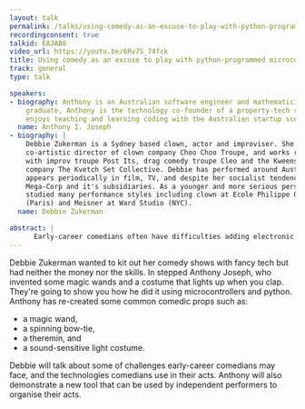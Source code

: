 ```yaml
---
layout: talk
permalink: /talks/using-comedy-as-an-excuse-to-play-with-python-programmed-microcontrollers
recordingconsent: true
talkid: EAJAB8
video_url: https://youtu.be/6Rv7S_74fck
title: Using comedy as an excuse to play with python-programmed microcontrollers
track: general
type: talk

speakers:
- biography: Anthony is an Australian software engineer and mathematician. As an MBT
    graduate, Anthony is the technology co-founder of a property-tech startup and
    enjoys teaching and learning coding with the Australian startup scene.
  name: Anthony I. Joseph
- biography: | 
    Debbie Zukerman is a Sydney based clown, actor and improviser. She is
    co-artistic director of clown company Choo Choo Troupe, and works regularly
    with improv troupe Post Its, drag comedy troupe Cleo and the Kweens and sketch
    company The Kvetch Set Collective. Debbie has performed around Australia and
    appears periodically in film, TV, and despite her socialist tendencies, ads for
    Mega-Corp and it's subsidiaries. As a younger and more serious person, Debbie
    studied many performance styles including clown at Ecole Philippe Gaulier
    (Paris) and Meisner at Ward Studio (NYC).
  name: Debbie Zukerman

abstract: | 
      Early-career comedians often have difficulties adding electronic props to their acts, due to the high cost of materials and fabrication skills required. This talk will recreate several props used in comedic performances, showing the code and components used.
---
```


Debbie Zukerman wanted to kit out her comedy shows with fancy tech but had neither the money nor the skills. In stepped Anthony Joseph, who invented some magic wands and a costume that lights up when you clap. They're going to show you how he did it using microcontrollers and python. Anthony has re-created some common comedic props such as:

- a magic wand,
- a spinning bow-tie,
- a theremin, and
- a sound-sensitive light costume.

Debbie will talk about some of challenges early-career comedians may face, and the technologies comedians use in their acts. Anthony will also demonstrate a new tool that can be used by independent performers to organise their acts.
